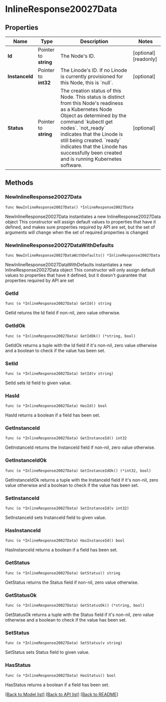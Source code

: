 # InlineResponse20027Data

## Properties

Name | Type | Description | Notes
------------ | ------------- | ------------- | -------------
**Id** | Pointer to **string** | The Node&#39;s ID.  | [optional] [readonly] 
**InstanceId** | Pointer to **int32** | The Linode&#39;s ID. If no Linode is currently provisioned for this Node, this is &#x60;null&#x60;.  | [optional] 
**Status** | Pointer to **string** | The creation status of this Node. This status is distinct from this Node&#39;s readiness as a Kubernetes Node Object as determined by the command &#x60;kubectl get nodes&#x60;.  &#x60;not_ready&#x60; indicates that the Linode is still being created.  &#x60;ready&#x60; indicates that the Linode has successfully been created and is running Kubernetes software.  | [optional] 

## Methods

### NewInlineResponse20027Data

`func NewInlineResponse20027Data() *InlineResponse20027Data`

NewInlineResponse20027Data instantiates a new InlineResponse20027Data object
This constructor will assign default values to properties that have it defined,
and makes sure properties required by API are set, but the set of arguments
will change when the set of required properties is changed

### NewInlineResponse20027DataWithDefaults

`func NewInlineResponse20027DataWithDefaults() *InlineResponse20027Data`

NewInlineResponse20027DataWithDefaults instantiates a new InlineResponse20027Data object
This constructor will only assign default values to properties that have it defined,
but it doesn't guarantee that properties required by API are set

### GetId

`func (o *InlineResponse20027Data) GetId() string`

GetId returns the Id field if non-nil, zero value otherwise.

### GetIdOk

`func (o *InlineResponse20027Data) GetIdOk() (*string, bool)`

GetIdOk returns a tuple with the Id field if it's non-nil, zero value otherwise
and a boolean to check if the value has been set.

### SetId

`func (o *InlineResponse20027Data) SetId(v string)`

SetId sets Id field to given value.

### HasId

`func (o *InlineResponse20027Data) HasId() bool`

HasId returns a boolean if a field has been set.

### GetInstanceId

`func (o *InlineResponse20027Data) GetInstanceId() int32`

GetInstanceId returns the InstanceId field if non-nil, zero value otherwise.

### GetInstanceIdOk

`func (o *InlineResponse20027Data) GetInstanceIdOk() (*int32, bool)`

GetInstanceIdOk returns a tuple with the InstanceId field if it's non-nil, zero value otherwise
and a boolean to check if the value has been set.

### SetInstanceId

`func (o *InlineResponse20027Data) SetInstanceId(v int32)`

SetInstanceId sets InstanceId field to given value.

### HasInstanceId

`func (o *InlineResponse20027Data) HasInstanceId() bool`

HasInstanceId returns a boolean if a field has been set.

### GetStatus

`func (o *InlineResponse20027Data) GetStatus() string`

GetStatus returns the Status field if non-nil, zero value otherwise.

### GetStatusOk

`func (o *InlineResponse20027Data) GetStatusOk() (*string, bool)`

GetStatusOk returns a tuple with the Status field if it's non-nil, zero value otherwise
and a boolean to check if the value has been set.

### SetStatus

`func (o *InlineResponse20027Data) SetStatus(v string)`

SetStatus sets Status field to given value.

### HasStatus

`func (o *InlineResponse20027Data) HasStatus() bool`

HasStatus returns a boolean if a field has been set.


[[Back to Model list]](../README.md#documentation-for-models) [[Back to API list]](../README.md#documentation-for-api-endpoints) [[Back to README]](../README.md)


